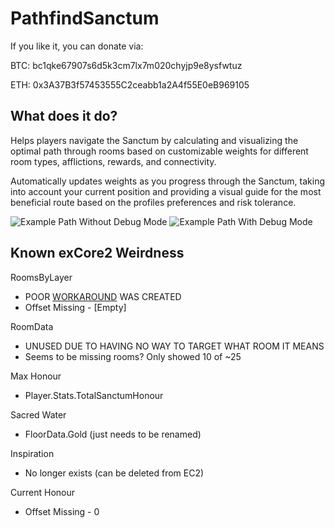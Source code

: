 # PathfindSanctum

If you like it, you can donate via:

BTC: bc1qke67907s6d5k3cm7lx7m020chyjp9e8ysfwtuz

ETH: 0x3A37B3f57453555C2ceabb1a2A4f55E0eB969105 

## What does it do?

Helps players navigate the Sanctum by calculating and visualizing the optimal path through rooms based on customizable weights for different room types, afflictions, rewards, and connectivity.

Automatically updates weights as you progress through the Sanctum, taking into account your current position and providing a visual guide for the most beneficial route based on the profiles preferences and risk tolerance.

![Example Path Without Debug Mode](https://github.com/user-attachments/assets/89cc15ec-fc83-4008-88e6-4457281233f0)
![Example Path With Debug Mode](https://github.com/user-attachments/assets/d11274e4-84c4-40ba-8284-3e8b61feca6b)

## Known exCore2 Weirdness

RoomsByLayer
- POOR [WORKAROUND](./RoomsByLayerFromUI.cs) WAS CREATED
- Offset Missing - [Empty]

RoomData
- UNUSED DUE TO HAVING NO WAY TO TARGET WHAT ROOM IT MEANS
- Seems to be missing rooms? Only showed 10 of ~25

Max Honour
- Player.Stats.TotalSanctumHonour

Sacred Water
- FloorData.Gold (just needs to be renamed)

Inspiration
- No longer exists (can be deleted from EC2)

Current Honour
- Offset Missing - 0
